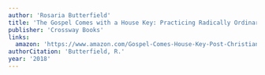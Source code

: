 ```yaml
---
author: 'Rosaria Butterfield'
title: 'The Gospel Comes with a House Key: Practicing Radically Ordinary Hospitality in Our Post-Christian World'
publisher: 'Crossway Books'
links:
  amazon: 'https://www.amazon.com/Gospel-Comes-House-Key-Post-Christian/dp/143355786X'
authorCitation: 'Butterfield, R.'
year: '2018'
---
```

